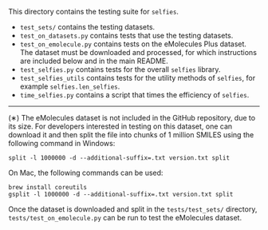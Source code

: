 This directory contains the testing suite for ``selfies``. 
 * ``test_sets/`` contains the testing datasets.
 * ``test_on_datasets.py`` contains tests that use the testing datasets.
 * ``test_on_emolecule.py`` contains tests on the eMolecules Plus dataset. 
    The dataset must be downloaded and processed, for which instructions are 
    included below and in the main README.
 * ``test_selfies.py`` contains tests for the overall ``selfies`` library. 
 * ``test_selfies_utils`` contains tests for the utility methods 
    of ``selfies``, for example ``selfies.len_selfies``.
 * ``time_selfies.py`` contains a script that times the efficiency of 
    ``selfies``.

---

(∗) The eMolecules dataset is not included in the GitHub repository, due to its size.
For developers interested in testing on this dataset, one can download it
and then split the file into chunks of 1 million SMILES
using the following command in Windows:

```
split -l 1000000 -d --additional-suffix=.txt version.txt split
```

On Mac, the following commands can be used:
```
brew install coreutils
gsplit -l 1000000 -d --additional-suffix=.txt version.txt split
```

Once the dataset is downloaded and split in the `tests/test_sets/` directory,
`tests/test_on_emolecule.py` can be run to test the eMolecules dataset. 

